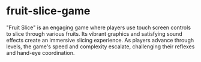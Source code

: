 # fruit-slice-game
 "Fruit Slice" is an engaging  game where players use touch screen controls to slice through various fruits. Its vibrant graphics and satisfying sound effects create an immersive slicing experience. As players advance through levels, the game's speed and complexity escalate, challenging their reflexes and hand-eye coordination.  
